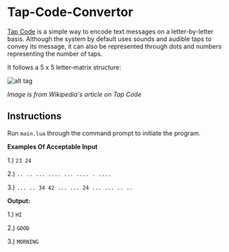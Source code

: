 # Tap-Code-Convertor

[Tap Code](https://en.wikipedia.org/wiki/Tap_code) is a simple way to encode text messages on a letter-by-letter basis. Although the system by default uses sounds and audible taps to convey its message, it can also be represented through dots and numbers representing the number of taps.

It follows a 5 x 5 letter-matrix structure:

![alt tag](http://i.imgur.com/bv0Tqh2.png)

_Image is from Wikipedia's article on Tap Code_

Instructions
-----

Run `main.lua` through the command prompt to initiate the program.

**Examples Of Acceptable Input**

1.) `23 24`

2.) `.. .. ... .... ... .... . ....`

3.) `... .. 34 42 ... ... 24 ... ... .. ..`

**Output:**

1.) `HI`

2.) `GOOD`

3.) `MORNING`


